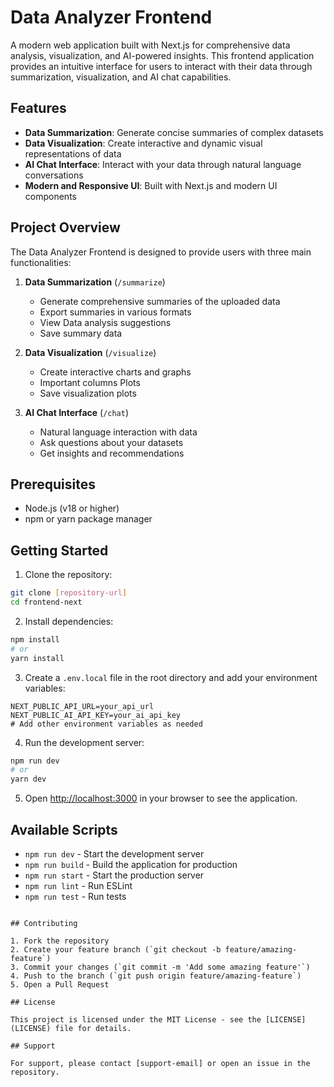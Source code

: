 # Data Analyzer Frontend

A modern web application built with Next.js for comprehensive data analysis, visualization, and AI-powered insights. This frontend application provides an intuitive interface for users to interact with their data through summarization, visualization, and AI chat capabilities.

## Features

- **Data Summarization**: Generate concise summaries of complex datasets
- **Data Visualization**: Create interactive and dynamic visual representations of data
- **AI Chat Interface**: Interact with your data through natural language conversations
- **Modern and Responsive UI**: Built with Next.js and modern UI components

## Project Overview

The Data Analyzer Frontend is designed to provide users with three main functionalities:

1. **Data Summarization** (`/summarize`)
   - Generate comprehensive summaries of the uploaded data
   - Export summaries in various formats
   - View Data analysis suggestions
   - Save summary data

2. **Data Visualization** (`/visualize`)
   - Create interactive charts and graphs
   - Important columns Plots
   - Save visualization plots

3. **AI Chat Interface** (`/chat`)
   - Natural language interaction with data
   - Ask questions about your datasets
   - Get insights and recommendations

## Prerequisites

- Node.js (v18 or higher)
- npm or yarn package manager

## Getting Started

1. Clone the repository:
```bash
git clone [repository-url]
cd frontend-next
```

2. Install dependencies:
```bash
npm install
# or
yarn install
```

3. Create a `.env.local` file in the root directory and add your environment variables:
```env
NEXT_PUBLIC_API_URL=your_api_url
NEXT_PUBLIC_AI_API_KEY=your_ai_api_key
# Add other environment variables as needed
```

4. Run the development server:
```bash
npm run dev
# or
yarn dev
```

5. Open [http://localhost:3000](http://localhost:3000) in your browser to see the application.

## Available Scripts

- `npm run dev` - Start the development server
- `npm run build` - Build the application for production
- `npm run start` - Start the production server
- `npm run lint` - Run ESLint
- `npm run test` - Run tests
```

## Contributing

1. Fork the repository
2. Create your feature branch (`git checkout -b feature/amazing-feature`)
3. Commit your changes (`git commit -m 'Add some amazing feature'`)
4. Push to the branch (`git push origin feature/amazing-feature`)
5. Open a Pull Request

## License

This project is licensed under the MIT License - see the [LICENSE](LICENSE) file for details.

## Support

For support, please contact [support-email] or open an issue in the repository.
